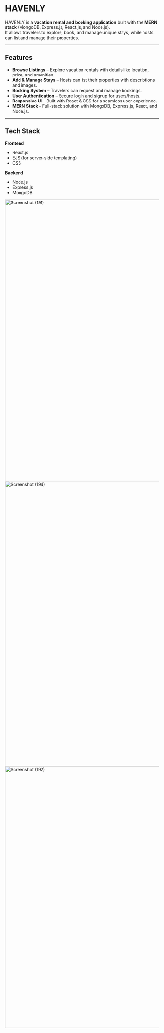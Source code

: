 # HAVENLY

HAVENLY is a **vacation rental and booking application** built with the **MERN stack** (MongoDB, Express.js, React.js, and Node.js).  
It allows travelers to explore, book, and manage unique stays, while hosts can list and manage their properties.

---

##  Features
- **Browse Listings** – Explore vacation rentals with details like location, price, and amenities.  
- **Add & Manage Stays** – Hosts can list their properties with descriptions and images.  
- **Booking System** – Travelers can request and manage bookings.  
- **User Authentication** – Secure login and signup for users/hosts.  
- **Responsive UI** – Built with React & CSS for a seamless user experience.  
- **MERN Stack** – Full-stack solution with MongoDB, Express.js, React, and Node.js.  

---

## Tech Stack

**Frontend**
- React.js  
- EJS (for server-side templating)  
- CSS  

**Backend**
- Node.js  
- Express.js  
- MongoDB  




<img width="1920" height="920" alt="Screenshot (191)" src="https://github.com/user-attachments/assets/6ad2fe0d-9030-4718-8e0f-9c9f8998d01a" />

<img width="1911" height="930" alt="Screenshot (194)" src="https://github.com/user-attachments/assets/26ebc063-0839-44e4-bc47-b9652e097e61" />
<img width="1920" height="854" alt="Screenshot (192)" src="https://github.com/user-attachments/assets/ae50a4d7-e221-453e-a19d-06d8ba87f8c1" />





